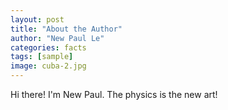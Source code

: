```yaml
---
layout: post
title: "About the Author"
author: "New Paul Le"
categories: facts
tags: [sample]
image: cuba-2.jpg
---
```


Hi there! I'm New Paul. The physics is the new art!